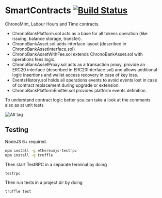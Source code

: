 # SmartContracts [![Build Status](https://travis-ci.org/ChronoBank/SmartContracts.svg?branch=master)](https://travis-ci.org/ChronoBank/SmartContracts)
ChronoMint, Labour Hours and Time contracts.

- ChronoBankPlatform.sol acts as a base for all tokens operation (like issuing, balance storage, transfer).
- ChronoBankAsset.sol adds interface layout (described in ChronoBankAssetInterface.sol) 
- ChronoBankAssetWithFee.sol extends ChronoBankAsset.sol with operations fees logic.
- ChronoBankAssetProxy.sol acts as a transaction proxy, provide an ERC20 interface (described in ERC20Interface.sol) and allows additional logic insertions and wallet access recovery in case of key loss.
- EventsHistory.sol holds all operations events to avoid events lost in case of contract replacement during upgrade or extension.
- ChronoBankPlatformEmitter.sol provides platform events definition.

To understand contract logic better you can take a look at the comments also as at unit tests

![Alt tag](https://files.slack.com/files-tmb/T2CAMMTHD-F3L3R5D2T-6c1e19a04e/chronobankcontractsdiagram_1024.png "Smart Contracts Diagram")

## Testing
NodeJS 6+ required.
```bash
npm install -g ethereumjs-testrpc
npm install -g truffle
```

Then start TestRPC in a separate terminal by doing
```bash
testrpc
```

Then run tests in a project dir by doing
```bash
truffle test
```
